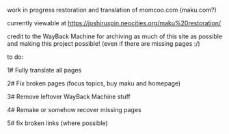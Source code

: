 work in progress restoration and translation of momcoo.com (maku.com?) 

currently viewable at https://joshiruxpin.neocities.org/maku%20restoration/

credit to the WayBack Machine for archiving as much of this site as possible and making this project possible! (even if there are missing pages :/)


to do:

1# Fully translate all pages

2# Fix broken pages (focus topics, buy maku and homepage)

3# Remove leftover WayBack Machine stuff

4# Remake or somehow recover missing pages

5# fix broken links (where possible) 
